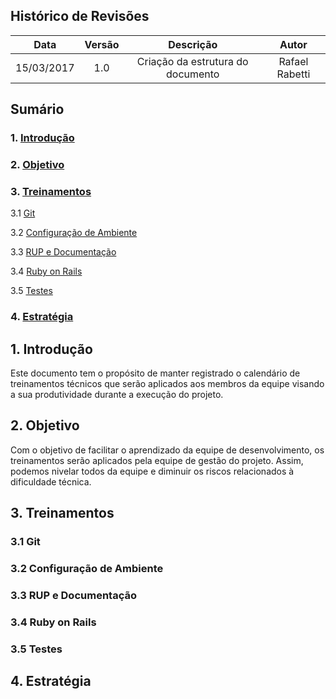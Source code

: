 ## Histórico de Revisões

| Data | Versão | Descrição | Autor |
|:----:|:------:|:---------:|:-----:|
|15/03/2017|1.0|Criação da estrutura do documento|Rafael Rabetti|

## Sumário
### 1. [Introdução](#1-introdução)

### 2. [Objetivo](#2-objetivo)

### 3. [Treinamentos](#3-treinamentos)

3.1 [Git](#31-git)

3.2 [Configuração de Ambiente](#32-configuração-de-ambiente)

3.3 [RUP e Documentação](#33-rup-e-documentação)

3.4 [Ruby on Rails](#34-ruby-on-rails)

3.5 [Testes](#35-testes)

### 4. [Estratégia](#4-estratégia) 

## 1. Introdução

Este documento tem o propósito de manter registrado o calendário de treinamentos técnicos que serão aplicados aos membros da equipe visando a sua produtividade durante a execução do projeto.

## 2. Objetivo

Com o objetivo de facilitar o aprendizado da equipe de desenvolvimento, os treinamentos serão aplicados pela equipe de gestão do projeto. Assim, podemos nivelar todos da equipe e diminuir os riscos relacionados à dificuldade técnica.

## 3. Treinamentos

### 3.1 Git

### 3.2 Configuração de Ambiente

### 3.3 RUP e Documentação

### 3.4 Ruby on Rails

### 3.5 Testes

## 4. Estratégia

